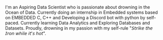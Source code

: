 I'm an Aspiring Data Scientist who is passionate about drowning in the Ocean of Data. Currently doing an internship in Embedded systems based on EMBEDDED C, C++ and Developing a Discord bot with python by self-paced. Currently learning Data Analytics and Exploring Databases and Datasets. Proudly, drowning in my passion with my self-rule "𝘚𝘵𝘳𝘪𝘬𝘦 𝘵𝘩𝘦 𝘐𝘳𝘰𝘯 𝘸𝘩𝘪𝘭𝘦 𝘪𝘵'𝘴 𝘩𝘰𝘵".
